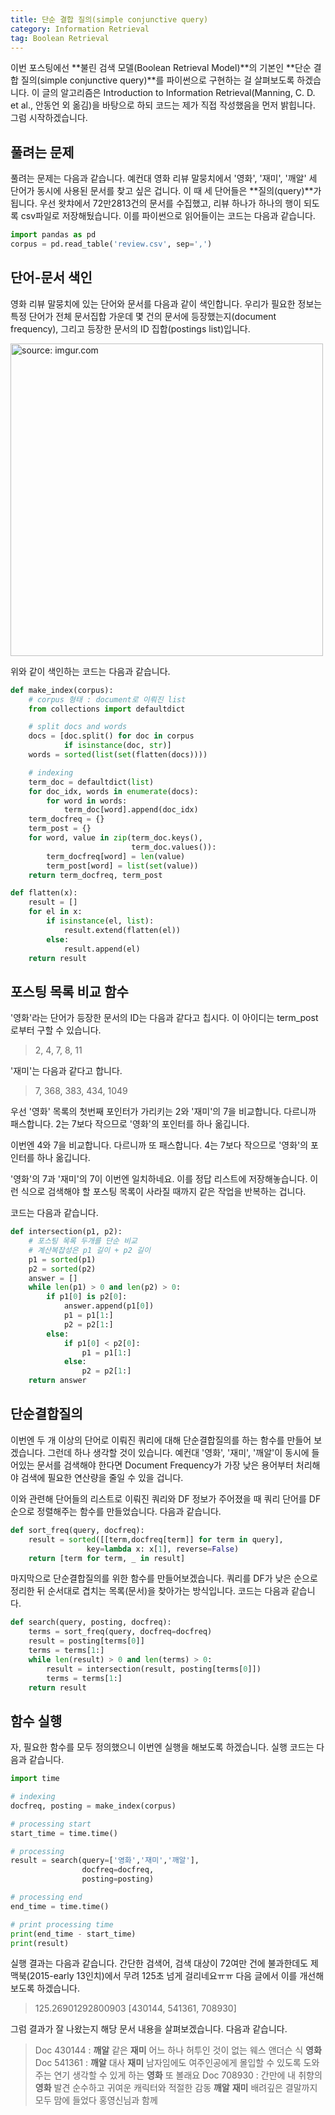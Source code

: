```yaml
---
title: 단순 결합 질의(simple conjunctive query)
category: Information Retrieval
tag: Boolean Retrieval
---
```


이번 포스팅에선 **불린 검색 모델(Boolean Retrieval Model)**의 기본인 **단순 결합 질의(simple conjunctive query)**를 파이썬으로 구현하는 걸 살펴보도록 하겠습니다. 이 글의 알고리즘은 Introduction to Information Retrieval(Manning, C. D. et al., 안동언 외 옮김)을 바탕으로 하되 코드는 제가 직접 작성했음을 먼저 밝힙니다. 그럼 시작하겠습니다.





## 풀려는 문제

풀려는 문제는 다음과 같습니다. 예컨대 영화 리뷰 말뭉치에서 '영화', '재미', '깨알' 세 단어가 동시에 사용된 문서를 찾고 싶은 겁니다. 이 때 세 단어들은 **질의(query)**가 됩니다. 우선 왓챠에서 72만2813건의 문서를 수집했고, 리뷰 하나가 하나의 행이 되도록 csv파일로 저장해뒀습니다. 이를 파이썬으로 읽어들이는 코드는 다음과 같습니다.

```python
import pandas as pd
corpus = pd.read_table('review.csv', sep=',')
```





## 단어-문서 색인

영화 리뷰 말뭉치에 있는 단어와 문서를 다음과 같이 색인합니다. 우리가 필요한 정보는 특정 단어가 전체 문서집합 가운데 몇 건의 문서에 등장했는지(document frequency), 그리고 등장한 문서의 ID 집합(postings list)입니다.

<a href="http://imgur.com/oeqC4Ti"><img src="http://i.imgur.com/oeqC4Ti.png" width="500px" title="source: imgur.com" /></a>

위와 같이 색인하는 코드는 다음과 같습니다.

```python
def make_index(corpus):
    # corpus 형태 : document로 이뤄진 list
    from collections import defaultdict

    # split docs and words
    docs = [doc.split() for doc in corpus 
            if isinstance(doc, str)]
    words = sorted(list(set(flatten(docs))))

    # indexing
    term_doc = defaultdict(list)
    for doc_idx, words in enumerate(docs):
        for word in words:
            term_doc[word].append(doc_idx)
    term_docfreq = {}
    term_post = {}
    for word, value in zip(term_doc.keys(),
                           term_doc.values()):
        term_docfreq[word] = len(value)
        term_post[word] = list(set(value))
    return term_docfreq, term_post

def flatten(x):
    result = []
    for el in x:
        if isinstance(el, list):
            result.extend(flatten(el))
        else:
            result.append(el)
    return result
```





## 포스팅 목록 비교 함수

'영화'라는 단어가 등장한 문서의 ID는 다음과 같다고 칩시다. 이 아이디는 term_post로부터 구할 수 있습니다.

> 2, 4, 7, 8, 11

'재미'는 다음과 같다고 합니다.

> 7, 368, 383, 434, 1049

우선 '영화' 목록의 첫번째 포인터가 가리키는 2와 '재미'의 7을 비교합니다. 다르니까 패스합니다. 2는 7보다 작으므로 '영화'의 포인터를 하나 옮깁니다. 

이번엔 4와 7을 비교합니다. 다르니까 또 패스합니다. 4는 7보다 작으므로 '영화'의 포인터를 하나 옮깁니다.

'영화'의 7과 '재미'의 7이 이번엔 일치하네요. 이를 정답 리스트에 저장해놓습니다. 이런 식으로 검색해야 할 포스팅 목록이 사라질 때까지 같은 작업을 반복하는 겁니다.

코드는 다음과 같습니다.

```python
def intersection(p1, p2):
    # 포스팅 목록 두개를 단순 비교
    # 계산복잡성은 p1 길이 + p2 길이
    p1 = sorted(p1)
    p2 = sorted(p2)
    answer = []
    while len(p1) > 0 and len(p2) > 0:
        if p1[0] is p2[0]:
            answer.append(p1[0])
            p1 = p1[1:]
            p2 = p2[1:]
        else:
            if p1[0] < p2[0]:
                p1 = p1[1:]
            else:
                p2 = p2[1:]
    return answer
```





## 단순결합질의

이번엔 두 개 이상의 단어로 이뤄진 쿼리에 대해 단순결합질의를 하는 함수를 만들어 보겠습니다. 그런데 하나 생각할 것이 있습니다. 예컨대 '영화', '재미', '깨알'이 동시에 들어있는 문서를 검색해야 한다면 Document Frequency가 가장 낮은 용어부터 처리해야 검색에 필요한 연산량을 줄일 수 있을 겁니다. 

이와 관련해 단어들의 리스트로 이뤄진 쿼리와 DF 정보가 주어졌을 때 쿼리 단어를 DF 순으로 정렬해주는 함수를 만들었습니다. 다음과 같습니다.

```python
def sort_freq(query, docfreq):
    result = sorted([[term,docfreq[term]] for term in query],
                 key=lambda x: x[1], reverse=False)
    return [term for term, _ in result]
```

마지막으로 단순결합질의를 위한 함수를 만들어보겠습니다. 쿼리를 DF가 낮은 순으로 정리한 뒤 순서대로 겹치는 목록(문서)을 찾아가는 방식입니다. 코드는 다음과 같습니다.

```python
def search(query, posting, docfreq):
    terms = sort_freq(query, docfreq=docfreq)
    result = posting[terms[0]]
    terms = terms[1:]
    while len(result) > 0 and len(terms) > 0:
        result = intersection(result, posting[terms[0]])
        terms = terms[1:]
    return result
```





## 함수 실행

자, 필요한 함수를 모두 정의했으니 이번엔 실행을 해보도록 하겠습니다. 실행 코드는 다음과 같습니다.

```python
import time

# indexing
docfreq, posting = make_index(corpus)

# processing start
start_time = time.time()

# processing
result = search(query=['영화','재미','깨알'],
                docfreq=docfreq,
                posting=posting)

# processing end
end_time = time.time()

# print processing time
print(end_time - start_time)
print(result)
```

실행 결과는 다음과 같습니다. 간단한 검색어, 검색 대상이 72여만 건에 불과한데도 제 맥북(2015-early 13인치)에서 무려 125초 넘게 걸리네요ㅠㅠ 다음 글에서 이를 개선해보도록 하겠습니다.

> 125.26901292800903
> [430144, 541361, 708930]

그럼 결과가 잘 나왔는지 해당 문서 내용을 살펴보겠습니다. 다음과 같습니다.

> Doc 430144 : **깨알** 같은 **재미** 어느 하나 허투인 것이 없는 웨스 앤더슨 식 **영화**
> Doc 541361 : **깨알** 대사 **재미** 남자임에도 여주인공에게 몰입할 수 있도록 도와주는 연기 생각할 수 있게 하는 **영화** 또 볼래요
> Doc 708930 : 간만에 내 취향의 **영화** 발견 순수하고 귀여운 캐릭터와 적절한 감동 **깨알** **재미** 배려깊은 결말까지 모두 맘에 들었다 홍영신님과 함께


